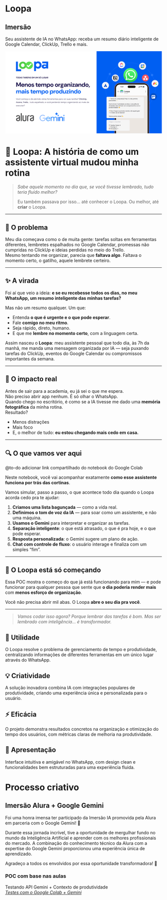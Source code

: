 # Loopa

## Imersão

Seu assistente de IA no WhatsApp: receba um resumo diário inteligente de Google Calendar, ClickUp, Trello e mais.

![Cover Image](images/projeto-loopa.jpg)


# 🧠 Loopa: A história de como um assistente virtual mudou minha rotina

> *Sabe aquele momento no dia que, se você tivesse lembrado, tudo teria fluído melhor?*  
>  
> Eu também passava por isso… até conhecer o Loopa. Ou melhor, até **criar** o Loopa.

---

## 🧩 O problema

Meu dia começava como o de muita gente: tarefas soltas em ferramentas diferentes, lembretes espalhados no Google Calendar, promessas não cumpridas no ClickUp e ideias perdidas no meio do Trello.  
Mesmo tentando me organizar, parecia que **faltava algo**. Faltava o momento certo, o gatilho, aquele lembrete certeiro.  

---

## ✨ A virada

Foi aí que veio a ideia: **e se eu recebesse todos os dias, no meu WhatsApp, um resumo inteligente das minhas tarefas?**

Mas não um resumo qualquer. Um que:
- Entenda **o que é urgente e o que pode esperar**.
- Fale **comigo no meu ritmo**.
- Seja rápido, direto, humano.
- E que me **lembre no momento certo**, com a linguagem certa.

Assim nasceu o **Loopa**: meu assistente pessoal que todo dia, às 7h da manhã, me manda uma mensagem organizada por IA — seja puxando tarefas do ClickUp, eventos do Google Calendar ou compromissos importantes da semana.

---

## 📲 O impacto real

Antes de sair para a academia, eu já sei o que me espera.  
Não preciso abrir app nenhum. É só olhar o WhatsApp.  
Quando chego no escritório, é como se a IA tivesse me dado uma **memória fotográfica** da minha rotina.  
Resultado?

- Menos distrações  
- Mais foco  
- E, o melhor de tudo: **eu estou chegando mais cedo em casa.**

---

## 🔍 O que vamos ver aqui

@to-do adicionar link compartilhado do notebook do Google Colab

Neste notebook, você vai acompanhar exatamente **como esse assistente funciona por trás das cortinas**.

Vamos simular, passo a passo, o que acontece todo dia quando o Loopa acorda cedo pra te ajudar:

1. **Criamos uma lista bagunçada** — como a vida real.  
2. **Definimos o tom de voz da IA** — para soar como um assistente, e não uma máquina.  
3. **Usamos o Gemini** para interpretar e organizar as tarefas.  
4. **Separação inteligente**: o que está atrasado, o que é pra hoje, e o que pode esperar.  
5. **Resposta personalizada**: o Gemini sugere um plano de ação.  
6. **Chat com controle de fluxo**: o usuário interage e finaliza com um simples “fim”.

---

## 🚀 O Loopa está só começando

Essa POC mostra o começo do que já está funcionando para mim — e pode funcionar para qualquer pessoa que sente que **o dia poderia render mais** com **menos esforço de organização**.

Você não precisa abrir mil abas. O Loopa **abre o seu dia pra você**.

---

> *Vamos codar isso agora? Porque lembrar das tarefas é bom. Mas ser lembrado com inteligência… é transformador.*

## 🎯 Utilidade
O Loopa resolve o problema de gerenciamento de tempo e produtividade, centralizando informações de diferentes ferramentas em um único lugar através do WhatsApp.

## 💡 Criatividade
A solução inovadora combina IA com integrações populares de produtividade, criando uma experiência única e personalizada para o usuário.

## ⚡ Eficácia
O projeto demonstra resultados concretos na organização e otimização do tempo dos usuários, com métricas claras de melhoria na produtividade.

## 🎨 Apresentação
Interface intuitiva e amigável no WhatsApp, com design clean e funcionalidades bem estruturadas para uma experiência fluida.

# Processo criativo

## Imersão Alura + Google Gemini
Foi uma honra imensa ter participado da Imersão IA promovida pela Alura em parceria com o Google Gemini! 🚀

Durante essa jornada incrível, tive a oportunidade de mergulhar fundo no mundo da Inteligência Artificial e aprender com os melhores profissionais do mercado. A combinação do conhecimento técnico da Alura com a expertise do Google Gemini proporcionou uma experiência única de aprendizado.

Agradeço a todos os envolvidos por essa oportunidade transformadora! 🙏

### POC com base nas aulas

Testando API Gemini + Contexto de produtividade <br>
*[Testes com o Google Colab + Gemini](https://colab.research.google.com/drive/1BxhOCTM8OjEXynC3kzKckPbx_pcUMeKJ?usp=sharing)*
